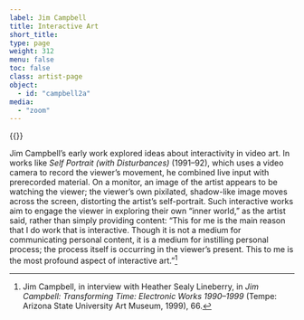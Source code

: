 ```yaml
---
label: Jim Campbell
title: Interactive Art
short_title:
type: page
weight: 312
menu: false
toc: false
class: artist-page
object:
  - id: "campbell2a"
media:
  - "zoom"
---
```

{{<q-figure id="campbell2a">}}

Jim Campbell’s early work explored ideas about interactivity in video art. In works like *Self Portrait (with Disturbances)* (1991–92), which uses a video camera to record the viewer’s movement, he combined live input with prerecorded material. On a monitor, an image of the artist appears to be watching the viewer; the viewer’s own pixilated, shadow-like image moves across the screen, distorting the artist’s self-portrait. Such interactive works aim to engage the viewer in exploring their own “inner world,” as the artist said, rather than simply providing content: “This for me is the main reason that I do work that is interactive. Though it is not a medium for communicating personal content, it is a medium for instilling personal process; the process itself is occurring in the viewer’s present. This to me is the most profound aspect of interactive art.”[^1]

[^1]: Jim Campbell, in interview with Heather Sealy Lineberry, in *Jim Campbell: Transforming Time: Electronic Works 1990–1999* (Tempe: Arizona State University Art Museum, 1999), 66.
